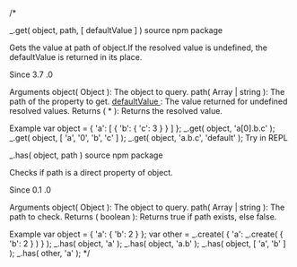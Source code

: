 /\*

\_.get( object, path, [ defaultValue ] )
source npm package

Gets the value at path of object.If the resolved value is undefined, the defaultValue is returned in its place.

Since
3.7 .0

Arguments
object( Object ): The object to query.
path( Array | string ): The path of the property to get.
[ defaultValue ](*): The value returned
for undefined resolved values.
Returns
( \* ): Returns the resolved value.

Example
var object = {
'a': [ {
'b': {
'c': 3
}
} ]
};
_.get( object, 'a[0].b.c' );
_.get( object, [ 'a', '0', 'b', 'c' ] );
\_.get( object, 'a.b.c', 'default' );
Try in REPL

\_.has( object, path )
source npm package

Checks
if path is a direct property of object.

Since
0.1 .0

Arguments
object( Object ): The object to query.
path( Array | string ): The path to check.
Returns
( boolean ): Returns true
if path exists,
else false.

Example
var object = {
'a': {
'b': 2
}
};
var other = _.create( {
'a': _.create( {
'b': 2
} )
} );
_.has( object, 'a' );
_.has( object, 'a.b' );
_.has( object, [ 'a', 'b' ] );
_.has( other, 'a' );
\*/
